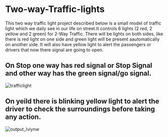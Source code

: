# Two-way-Traffic-lights

This two way traffic light project described below is a small model of traffic light which we daily see in our life on street.It controls 6 lights (2 red, 2 yellow and 2 green) for 2-Way Traffic.  There will be lights on both sides, like there is red light on one side and green light will be present aautomatically on another side. It will also have yellow light to alert the passengers or drivers that now there signal are going to open.

## **On Stop one way has red signal or Stop Signal and other way has the green signal/go signal.**

![trafficlight](https://user-images.githubusercontent.com/34662405/34284548-d5be7fd0-e6a0-11e7-8b05-002dbca649c1.JPG)


## **On yeild there is blinking yellow light to alert the driver to check the surroundings before taking any action.**

![output_lviynw](https://user-images.githubusercontent.com/34662405/34284360-42c82cea-e69f-11e7-9238-e5f0c3ff5cb5.gif)
